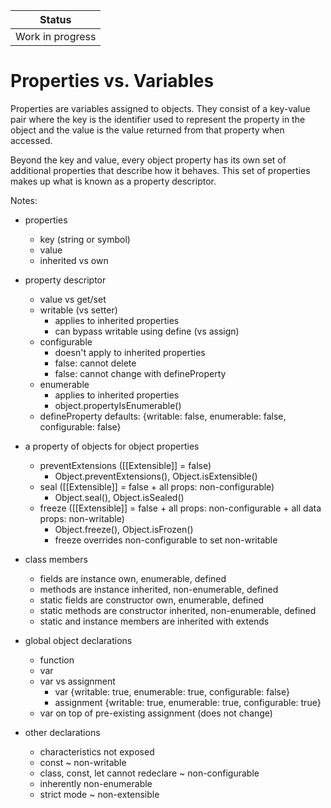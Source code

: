 | Status |
| --- |
| Work in progress |

# Properties vs. Variables

Properties are variables assigned to objects. They consist of a key-value pair where the key is the identifier used to represent the property in the object and the value is the value returned from that property when accessed.

Beyond the key and value, every object property has its own set of additional properties that describe how it behaves.  This set of properties makes up what is known as a property descriptor.  

Notes:

- properties
  - key (string or symbol)
  - value
  - inherited vs own
  
- property descriptor
  - value vs get/set
  - writable (vs setter)
    - applies to inherited properties
    - can bypass writable using define (vs assign)
  - configurable
    - doesn't apply to inherited properties
    - false: cannot delete
    - false: cannot change with defineProperty
  - enumerable
    - applies to inherited properties
    - object.propertyIsEnumerable()
  - defineProperty defaults: {writable: false, enumerable: false, configurable: false}

- a property of objects for object properties
  - preventExtensions ([[Extensible]] = false)
    - Object.preventExtensions(), Object.isExtensible()
  - seal ([[Extensible]] = false + all props: non-configurable)
    - Object.seal(), Object.isSealed()
  - freeze ([[Extensible]] = false + all props: non-configurable + all data props: non-writable)
    - Object.freeze(), Object.isFrozen()
    - freeze overrides non-configurable to set non-writable

- class members
  - fields are instance own, enumerable, defined
  - methods are instance inherited, non-enumerable, defined
  - static fields are constructor own, enumerable, defined
  - static methods are constructor inherited, non-enumerable, defined
  - static and instance members are inherited with extends
 
 - global object declarations
   - function
   - var
   - var vs assignment
     - var {writable: true, enumerable: true, configurable: false}
     - assignment {writable: true, enumerable: true, configurable: true}
   - var on top of pre-existing assignment (does not change)
   
 - other declarations
   - characteristics not exposed
   - const ~ non-writable
   - class, const, let cannot redeclare ~ non-configurable
   - inherently non-enumerable
   - strict mode ~ non-extensible
  
